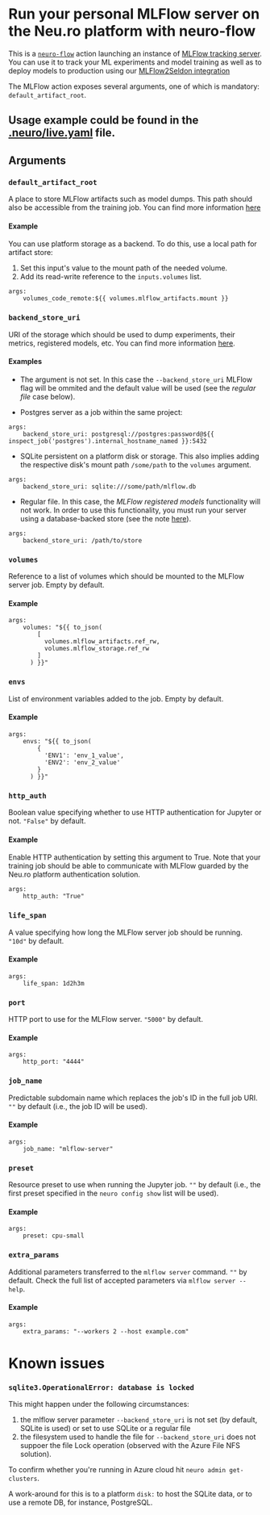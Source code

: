 # Run your personal MLFlow server on the Neu.ro platform with neuro-flow

This is a [`neuro-flow`](https://github.com/neuro-inc/neuro-flow) action launching an instance of [MLFlow tracking server](https://www.mlflow.org/docs/latest/tracking.html).
You can use it to track your ML experiments and model training as well as to deploy models to production using our [MLFlow2Seldon integration](https://github.com/neuro-inc/mlops-k8s-mlflow2seldon)

The MLFlow action exposes several arguments, one of which is mandatory: `default_artifact_root`.

## Usage example could be found in the [.neuro/live.yaml](.neuro/live.yaml) file.

## Arguments

### `default_artifact_root`

A place to store MLFlow artifacts such as model dumps.
This path should also be accessible from the training job.
You can find more information [here](https://mlflow.org/docs/latest/tracking.html#artifact-stores)

#### Example

You can use platform storage as a backend.
To do this, use a local path for artifact store:
1. Set this input's value to the mount path of the needed volume.
2. Add its read-write reference to the `inputs.volumes` list.

```
args:
	volumes_code_remote:${{ volumes.mlflow_artifacts.mount }}
```


### `backend_store_uri`

URI of the storage which should be used to dump experiments, their metrics, registered models, etc.
You can find more information [here](https://mlflow.org/docs/latest/tracking.html#backend-stores).

#### Examples

* The argument is not set.
In this case the `--backend_store_uri` MLFlow flag will be ommited and the default value will be used (see the _regular file_ case below).

* Postgres server as a job within the same project:
```
args:
	backend_store_uri: postgresql://postgres:password@${{ inspect_job('postgres').internal_hostname_named }}:5432
```

* SQLite persistent on a platform disk or storage.
This also implies adding the respective disk's mount path `/some/path` to the `volumes` argument.
```
args:
    backend_store_uri: sqlite:///some/path/mlflow.db
```

* Regular file. 
In this case, the *MLFlow registered models* functionality will not work.
In order to use this functionality, you must run your server using a database-backed store (see the note [here](https://www.mlflow.org/docs/latest/tracking.html#backend-stores)).
```
args:
    backend_store_uri: /path/to/store 
```

### `volumes`

Reference to a list of volumes which should be mounted to the MLFlow server job. Empty by default.

#### Example

```
args:
    volumes: "${{ to_json(
        [
          volumes.mlflow_artifacts.ref_rw,
          volumes.mlflow_storage.ref_rw
        ]
      ) }}"
```

### `envs`

List of environment variables added to the job. Empty by default.

#### Example

```
args:
	envs: "${{ to_json(
        {
          'ENV1': 'env_1_value',
          'ENV2': 'env_2_value'
        }
      ) }}"
```

### `http_auth`

Boolean value specifying whether to use HTTP authentication for Jupyter or not. `"False"` by default.

#### Example

Enable HTTP authentication by setting this argument to True.
Note that your training job should be able to communicate with MLFlow guarded by the Neu.ro platform authentication solution.
```
args:
    http_auth: "True"
```


### `life_span`

A value specifying how long the MLFlow server job should be running. `"10d"` by default.

#### Example

```
args:
	life_span: 1d2h3m
```

### `port`

HTTP port to use for the MLFlow server. `"5000"` by default.

#### Example

```
args:
    http_port: "4444"
```

### `job_name`

Predictable subdomain name which replaces the job's ID in the full job URI. `""` by default (i.e., the job ID will be used).

#### Example

```
args:
	job_name: "mlflow-server"
```


### `preset`

Resource preset to use when running the Jupyter job. `""` by default (i.e., the first preset specified in the `neuro config show` list will be used).

#### Example

```
args:
    preset: cpu-small
```

### `extra_params`

Additional parameters transferred to the `mlflow server` command. `""` by default.
Check the full list of accepted parameters via `mlflow server --help`.

#### Example

```
args:
    extra_params: "--workers 2 --host example.com"
```

# Known issues
### `sqlite3.OperationalError: database is locked`
This might happen under the following circumstances:
1. the mlflow server parameter `--backend_store_uri` is not set (by default, SQLite is used) or set to use SQLite or a regular file
2. the filesystem used to handle the file for `--backend_store_uri` does not suppoer the file Lock operation (observed with the Azure File NFS solution).

To confirm whether you're running in Azure cloud hit `neuro admin get-clusters`.

A work-around for this is to a platform `disk:` to host the SQLite data, or to use a remote DB, for instance, PostgreSQL.
